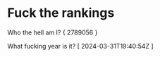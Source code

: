 # Fuck the rankings

Who the hell am I?
{ 2789056 }

What fucking year is it?
[ 2024-03-31T19:40:54Z ]
